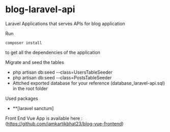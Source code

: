 # blog-laravel-api
Laravel Applications that serves APIs for blog application

Run 

```
composer install
```

to get all the dependencies of the application

Migrate and seed the tables
- php artisan db:seed --class=UsersTableSeeder
- php artisan db:seed --class=PostsTableSeeder
- Attched exported database for your reference (database_laravel-api.sql) in the root folder

Used packages
- **[laravel sanctum]


Front End Vue App is available here : (https://github.com/iamkartikbhat23/blog-vue-frontend)
